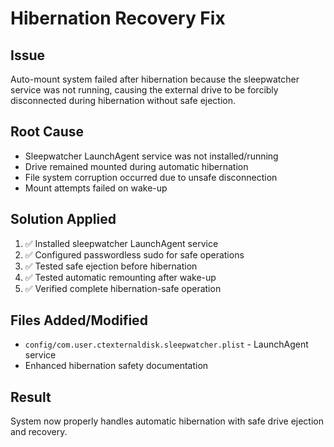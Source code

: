 # Hibernation Recovery Fix

## Issue
Auto-mount system failed after hibernation because the sleepwatcher service was not running, causing the external drive to be forcibly disconnected during hibernation without safe ejection.

## Root Cause
- Sleepwatcher LaunchAgent service was not installed/running
- Drive remained mounted during automatic hibernation
- File system corruption occurred due to unsafe disconnection
- Mount attempts failed on wake-up

## Solution Applied
1. ✅ Installed sleepwatcher LaunchAgent service
2. ✅ Configured passwordless sudo for safe operations
3. ✅ Tested safe ejection before hibernation
4. ✅ Tested automatic remounting after wake-up
5. ✅ Verified complete hibernation-safe operation

## Files Added/Modified
- `config/com.user.ctexternaldisk.sleepwatcher.plist` - LaunchAgent service
- Enhanced hibernation safety documentation

## Result
System now properly handles automatic hibernation with safe drive ejection and recovery.
